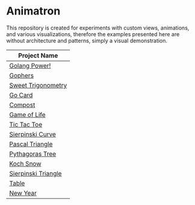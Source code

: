 # Animatron

This repository is created for experiments with custom views, animations, and various
visualizations, therefore the examples presented here are without architecture and patterns, simply
a visual demonstration.


<div align="center">

| Project Name                                      |
|---------------------------------------------------|
| [Golang Power!](/info/golangPower.md)             |
| [Gophers](/info/gophers.md)                       |
| [Sweet Trigonometry](/info/trigan.md)             |
| [Go Card](/info/goCard.md)                        |
| [Compost](/info/compost.md)                       |
| [Game of Life](/info/life.md)                     |
| [Tic Tac Toe](/info/tictactoe.md)                 |
| [Sierpinski Curve](/info/sierpinskiCurve.md)      |ср
| [Pascal Triangle](/info/pascalTriangle.md)        |
| [Pythagoras Tree](/info/pythagorasTree.md)        |
| [Koch Snow](/info/kochSnow.md)                    |
| [Sierpinski Triangle](info/sierpinskiTriangle.md) |
| [Table](info/table.md)                            |
| [New Year](info/newYear.md)                       |

</div>